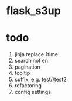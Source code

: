 # flask_s3up

# todo
1. jinja replace 1time
2. search not en
3. pagination
4. tooltip
5. suffix, e.g. test//test2
6. refactoring
7. config settings
